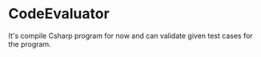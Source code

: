 # CodeEvaluator

It's compile Csharp program for now and can validate given test cases for the program.
